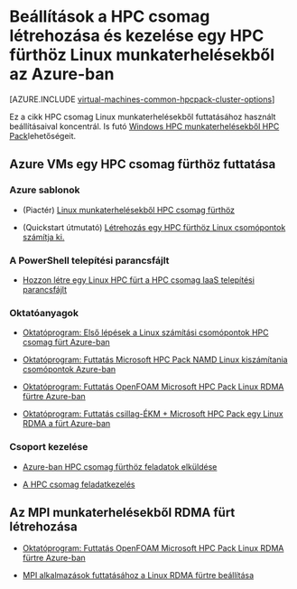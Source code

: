 <properties
 pageTitle="Linux HPC csomag fürt beállítások a felhőben |} Microsoft Azure"
 description="Lehetőségek létrehozhatja és kezelheti a Linux nagy teljesítményű számítások (HPC) fürt Azure felhőbeli Microsoft HPC csomaggal kapcsolatos további tudnivalók"
 services="virtual-machines-linux,cloud-services"
 documentationCenter=""
 authors="dlepow"
 manager="timlt"
 editor=""
 tags="azure-resource-manager,azure-service-management,hpc-pack"/>
<tags
ms.service="virtual-machines-linux"
 ms.devlang="na"
 ms.topic="article"
 ms.tgt_pltfrm="vm-linux"
 ms.workload="big-compute"
 ms.date="09/26/2016"
 ms.author="danlep"/>

# <a name="options-with-hpc-pack-to-create-and-manage-an-hpc-cluster-in-azure-for-linux-workloads"></a>Beállítások a HPC csomag létrehozása és kezelése egy HPC fürthöz Linux munkaterhelésekből az Azure-ban

[AZURE.INCLUDE [virtual-machines-common-hpcpack-cluster-options](../../includes/virtual-machines-common-hpcpack-cluster-options.md)]

Ez a cikk HPC csomag Linux munkaterhelésekből futtatásához használt beállításaival koncentrál. Is futó [Windows HPC munkaterhelésekből HPC Pack](virtual-machines-windows-hpcpack-cluster-options.md)lehetőségeit.

## <a name="run-an-hpc-pack-cluster-in-azure-vms"></a>Azure VMs egy HPC csomag fürthöz futtatása

### <a name="azure-templates"></a>Azure sablonok


* (Piactér) [Linux munkaterhelésekből HPC csomag fürthöz](https://azure.microsoft.com/marketplace/partners/microsofthpc/newclusterlinuxcn/)

* (Quickstart útmutató) [Létrehozás egy HPC fürthöz Linux csomópontok számítja ki.](https://github.com/Azure/azure-quickstart-templates/tree/master/create-hpc-cluster-linux-cn)


### <a name="powershell-deployment-script"></a>A PowerShell telepítési parancsfájlt

* [Hozzon létre egy Linux HPC fürt a HPC csomag IaaS telepítési parancsfájlt](virtual-machines-linux-classic-hpcpack-cluster-powershell-script.md)

### <a name="tutorials"></a>Oktatóanyagok

* [Oktatóprogram: Első lépések a Linux számítási csomópontok HPC csomag fürt Azure-ban](virtual-machines-linux-classic-hpcpack-cluster.md)

* [Oktatóprogram: Futtatás Microsoft HPC Pack NAMD Linux kiszámítania csomópontok Azure-ban](virtual-machines-linux-classic-hpcpack-cluster-namd.md)

* [Oktatóprogram: Futtatás OpenFOAM Microsoft HPC Pack Linux RDMA fürtre Azure-ban](virtual-machines-linux-classic-hpcpack-cluster-openfoam.md)

* [Oktatóprogram: Futtatás csillag-ÉKM + Microsoft HPC Pack egy Linux RDMA a fürt Azure-ban](virtual-machines-linux-classic-hpcpack-cluster-starccm.md)

### <a name="cluster-management"></a>Csoport kezelése

* [Azure-ban HPC csomag fürthöz feladatok elküldése](virtual-machines-windows-hpcpack-cluster-submit-jobs.md)

* [A HPC csomag feladatkezelés](https://technet.microsoft.com/library/jj899585.aspx)


## <a name="create-rdma-clusters-for-mpi-workloads"></a>Az MPI munkaterhelésekből RDMA fürt létrehozása

* [Oktatóprogram: Futtatás OpenFOAM Microsoft HPC Pack Linux RDMA fürtre Azure-ban](virtual-machines-linux-classic-hpcpack-cluster-openfoam.md)

* [MPI alkalmazások futtatásához a Linux RDMA fürtre beállítása](virtual-machines-linux-classic-rdma-cluster.md)

